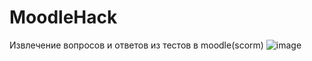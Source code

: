 # MoodleHack
Извлечение вопросов и ответов из тестов в moodle(scorm)
![image](https://github.com/kuckamowku/MoodleHack/assets/112760482/3c0771a6-c18b-4b0d-946b-7b4e44ff6cb5)

